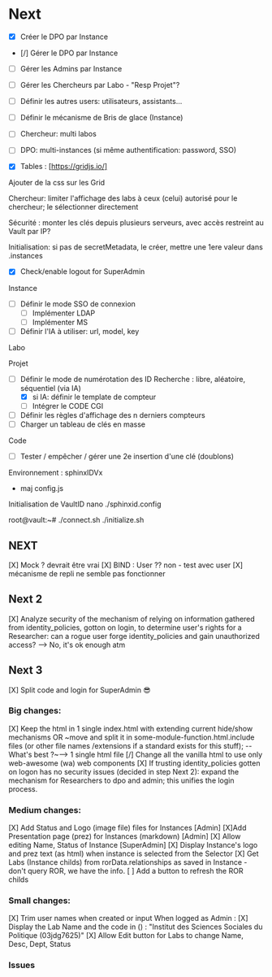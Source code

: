 # Next

- [X] Créer le DPO par Instance
- [/] Gérer le DPO par Instance
- [ ] Gérer les Admins par Instance
- [ ] Gérer les Chercheurs par Labo - "Resp Projet"?
- [ ] Définir les autres users: utilisateurs, assistants...
- [ ] Définir le mécanisme de Bris de glace (Instance)
- [ ] Chercheur: multi labos
- [ ] DPO: multi-instances (si même authentification: password, SSO)

- [X] Tables : [https://gridjs.io/]

Ajouter de la css sur les Grid

Chercheur: limiter l'affichage des labs à ceux (celui) autorisé pour le chercheur; le sélectionner directement

Sécurité : monter les clés depuis plusieurs serveurs, avec accès restreint au Vault par IP?

Initialisation: si pas de secretMetadata, le créer, mettre une 1ere valeur dans .instances

- [X] Check/enable logout for SuperAdmin

Instance
- [ ] Définir le mode SSO de connexion
  - [ ] Implémenter LDAP
  - [ ] Implémenter MS

- [ ] Définir l'IA à utiliser: url, model, key

Labo

Projet
- [ ] Définir le mode de numérotation des ID Recherche : libre, aléatoire, séquentiel (via IA)
    - [x] si IA: définir le template de compteur
    - [ ] Intégrer le CODE CGI
- [ ] Définir les règles d'affichage des n derniers compteurs
- [ ] Charger un tableau de clés en masse

Code
- [ ] Tester / empêcher / gérer une 2e insertion d'une clé (doublons)

Environnement : sphinxIDVx
- maj config.js

Initialisation de VaultID
nano ./sphinxid.config

root@vault:~# 
./connect.sh
./initialize.sh

## NEXT
[X] Mock ? devrait être vrai
[X] BIND : User ?? non - test avec user
[X] mécanisme de repli ne semble pas fonctionner

## Next 2

[X] Analyze security of the mechanism of relying on information gathered from identity_policies, gotton on login, to determine user's rights for a Researcher: can a rogue user forge identity_policies and gain unauthorized access?
--> No, it's ok enough atm

## Next 3
[X] Split code and login for SuperAdmin 😎

### Big changes:
[X] Keep the html in 1 single index.html with extending current hide/show mechanisms
    OR ~move and split it in some-module-function.html.include files (or other file names /extensions if a standard exists for this stuff); 
    -- What's best ?~--> 1 single html file
[/] Change all the vanilla html to use only web-awesome (wa) web components
[X] If trusting  identity_policies gotten on logon has no security issues (decided in step Next 2): expand the mechanism for Researchers to dpo and admin; this unifies the login process.

### Medium changes:
[X] Add Status and Logo (image file) files for Instances [Admin]
[X]Add Presentation page (prez) for Instances (markdown) [Admin]
[X] Allow editing Name, Status of Instance [SuperAdmin]
[X] Display Instance's logo and prez text (as html) when instance is selected from the Selector
[X] Get Labs (Instance childs) from rorData.relationships as saved in Instance - don't query ROR, we have the info.
[ ] Add a button to refresh the ROR childs

### Small changes:
[X] Trim user names when created or input
When logged as Admin : 
[X] Display the Lab Name and the code in () : "Institut des Sciences Sociales du Politique (03jdg7625)"
[X] Allow Edit button for Labs to change Name, Desc, Dept, Status

### Issues
